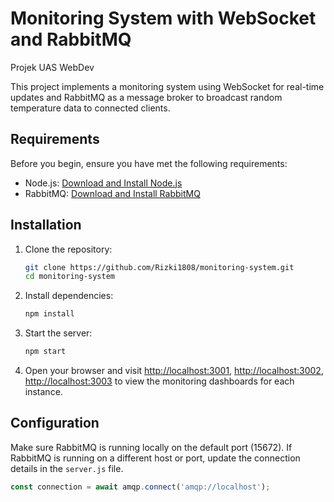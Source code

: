 # Monitoring System with WebSocket and RabbitMQ
Projek UAS WebDev

This project implements a monitoring system using WebSocket for real-time updates and RabbitMQ as a message broker to broadcast random temperature data to connected clients.

## Requirements

Before you begin, ensure you have met the following requirements:

- Node.js: [Download and Install Node.js](https://nodejs.org/)
- RabbitMQ: [Download and Install RabbitMQ](https://www.rabbitmq.com/download.html)

## Installation

1. Clone the repository:

    ```bash
    git clone https://github.com/Rizki1808/monitoring-system.git
    cd monitoring-system
    ```

2. Install dependencies:

    ```bash
    npm install
    ```

3. Start the server:

    ```bash
    npm start
    ```

4. Open your browser and visit 
[http://localhost:3001](http://localhost:3001), 
[http://localhost:3002](http://localhost:3002), 
[http://localhost:3003](http://localhost:3003) 
to view the monitoring dashboards for each instance.

## Configuration

Make sure RabbitMQ is running locally on the default port (15672). If RabbitMQ is running on a different host or port, update the connection details in the `server.js` file.

```javascript
const connection = await amqp.connect('amqp://localhost');
